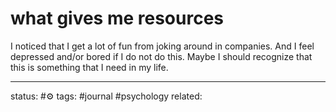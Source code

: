 # what gives me resources

I noticed that I get a lot of fun from joking around in companies. And I feel depressed and/or bored if I do not do this. Maybe I should recognize that this is something that I need in my life.


---
status: #⚙️ 
tags: #journal #psychology
related: 


